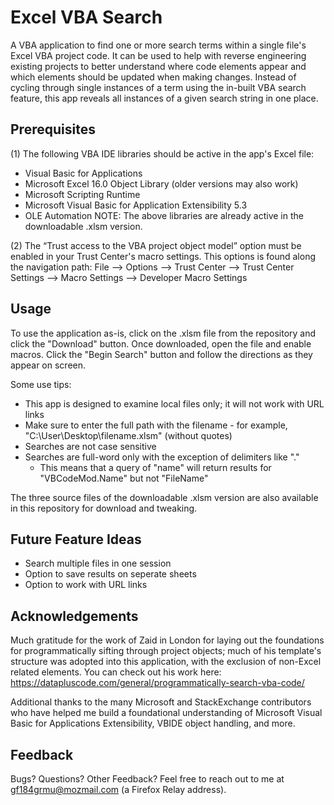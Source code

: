 # Excel VBA Search
A VBA application to find one or more search terms within a single file's Excel VBA project code. It can be used to help with reverse engineering existing 
projects to better understand where code elements appear and which elements should be updated when making changes. Instead of cycling through single 
instances of a term using the in-built VBA search feature, this app reveals all instances of a given search string in one place.

## Prerequisites
(1) The following VBA IDE libraries should be active in the app's Excel file:
  * Visual Basic for Applications
  * Microsoft Excel 16.0 Object Library (older versions may also work)
  * Microsoft Scripting Runtime
  * Microsoft Visual Basic for Application Extensibility 5.3
  * OLE Automation
NOTE: The above libraries are already active in the downloadable .xlsm version.
  
 (2) The “Trust access to the VBA project object model” option must be enabled in your Trust Center's macro settings. This options is
  found along the navigation path: File --> Options --> Trust Center --> Trust Center Settings --> Macro Settings --> Developer Macro Settings

## Usage

To use the application as-is, click on the .xlsm file from the repository and click the "Download" button. Once downloaded, open the file and enable macros. Click the "Begin Search" button and follow the directions as they appear on screen.

Some use tips:
* This app is designed to examine local files only; it will not work with URL links
* Make sure to enter the full path with the filename - for example, "C:\User\Desktop\filename.xlsm" (without quotes)
* Searches are not case sensitive
* Searches are full-word only with the exception of delimiters like "."
  * This means that a query of "name" will return results for "VBCodeMod.Name" but not "FileName"

The three source files of the downloadable .xlsm version are also available in this repository for download and tweaking.

## Future Feature Ideas
* Search multiple files in one session
* Option to save results on seperate sheets
* Option to work with URL links

## Acknowledgements
Much gratitude for the work of Zaid in London for laying out the foundations for programmatically sifting through project objects; 
much of his template's structure was adopted into this application, with the exclusion of non-Excel related elements. You can check out 
his work here: https://datapluscode.com/general/programmatically-search-vba-code/

Additional thanks to the many Microsoft and StackExchange contributors who have helped me build a foundational understanding
of Microsoft Visual Basic for Applications Extensibility, VBIDE object handling, and more.

## Feedback
Bugs? Questions? Other Feedback? Feel free to reach out to me at gf184grmu@mozmail.com (a Firefox Relay address).
